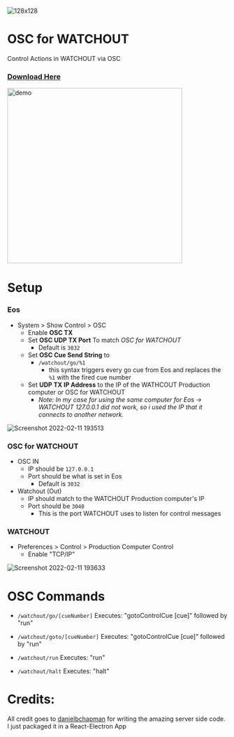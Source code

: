 ![128x128](https://user-images.githubusercontent.com/70780576/153570079-4d8bb354-9993-4eea-ab89-b1d3f2bc3f8c.png)
# OSC for WATCHOUT
Control Actions in WATCHOUT via OSC
### [Download Here](https://github.com/jshea2/OSC-for-WATCHOUT/releases)

<img src="https://user-images.githubusercontent.com/70780576/153570422-1d8da18f-948e-4256-97fa-0d840572951e.png" alt="demo" width="400"/>

# Setup

### Eos

- System > Show Control > OSC
    - Enable **OSC TX**
    - Set **OSC UDP TX Port** To match *OSC for WATCHOUT*
        - Default is `3032`
    - Set **OSC Cue Send String** to 
        - `/watchout/go/%1`
          - this syntax triggers every go cue from Eos and replaces the `%1` with the fired cue number
    - Set **UDP TX IP Address** to the IP of the WATHCOUT Production computer or OSC for WATCHOUT
        - *Note: In my case for using the same computer for Eos -> WATCHOUT 127.0.0.1 did not work, so i used the IP that it connects to another network.*


![Screenshot 2022-02-11 193513](https://user-images.githubusercontent.com/70780576/153695773-377dbc16-1ba9-440b-a713-7f341e2e1568.png)


### OSC for WATCHOUT

- OSC IN
   - IP should be `127.0.0.1`
   - Port should be what is set in Eos
      - Default is `3032`
 - Watchout (Out)
   - IP should match to the WATCHOUT Production computer's IP
   - Port should be `3040`
      - This is the port WATCHOUT uses to listen for control messages

### WATCHOUT

- Preferences > Control > Production Computer Control
    - Enable "TCP/IP"


![Screenshot 2022-02-11 193633](https://user-images.githubusercontent.com/70780576/153695791-cbbbc9c4-ec8a-4d2c-ac8a-2dde4b505ccf.png)


# OSC Commands

- `/watchout/go/[cueNumber]` Executes: "gotoControlCue [cue]" followed by "run"

- `/watchout/goto/[cueNumber]` Executes: "gotoControlCue [cue]" followed by "run"

- `/watchout/run` Executes: "run"

- `/watchout/halt` Executes: "halt"

# Credits:
All credit goes to [danielbchapman](https://github.com/danielbchapman/osc-watchout) for writing the amazing server side code. I just packaged it in a React-Electron App
